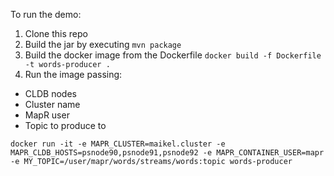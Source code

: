 To run the demo:

1. Clone this repo
2. Build the jar by executing `mvn package`
3. Build the docker image from the Dockerfile `docker build -f Dockerfile -t words-producer .`
4. Run the image passing:
  - CLDB nodes
  - Cluster name
  - MapR user
  - Topic to produce to
  
   ```docker run -it -e MAPR_CLUSTER=maikel.cluster -e MAPR_CLDB_HOSTS=psnode90,psnode91,psnode92 -e MAPR_CONTAINER_USER=mapr -e MY_TOPIC=/user/mapr/words/streams/words:topic words-producer```
